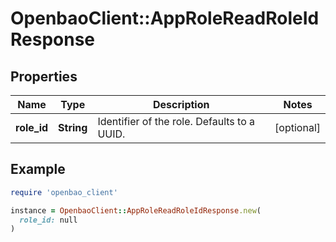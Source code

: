# OpenbaoClient::AppRoleReadRoleIdResponse

## Properties

| Name | Type | Description | Notes |
| ---- | ---- | ----------- | ----- |
| **role_id** | **String** | Identifier of the role. Defaults to a UUID. | [optional] |

## Example

```ruby
require 'openbao_client'

instance = OpenbaoClient::AppRoleReadRoleIdResponse.new(
  role_id: null
)
```

